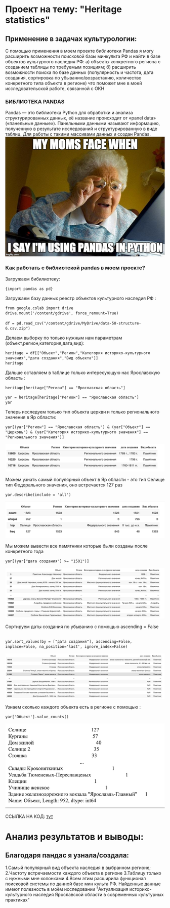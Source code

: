 # Проект на тему: "Heritage statistics"
## Применение в задачах культурологии: ##
С помощью применения в моем проекте библиотеки Pandas я могу расширить возможности поисковой базы минкульта РФ и найти в базе объектов культурного наследия РФ:
а) объекты конкретного региона с созданием таблицы по требуемым позициям;
б) расширить возможности поиска по базе данных (популярность и частота, дата создания, сортировка по убыванию/возрастанию, количество конкретного типа объекта в регионе) что поможет мне в моей исследовательской работе, связанной с ОКН

### БИБЛИОТЕКА PANDAS ###
Pandas — это библиотека Python для обработки и анализа структурированных данных, её название происходит от «panel data» («панельные данные»). Панельными данными называют информацию, полученную в результате исследований и структурированную в виде таблиц. Для работы с такими массивами данных и создан Pandas.
![здесь будет картинка](https://github.com/mshnktn/heritage-statictics/blob/main/ohPUaT8CRuenSFQO2GP4_Screen%20Shot%202017-09-20%20at%209.01.09%20AM.png)

### Как работать с библиотекой pandas в моем проекте? ###
Загружаем бибилиотеку:
```
{import pandas as pd}
```

Загружаем базу данных реестр объектов культурного наследия РФ :
```
from google.colab import drive
drive.mount('/content/gdrive', force_remount=True)

df = pd.read_csv("/content/gdrive/MyDrive/data-50-structure-6.csv.zip")
```

Делаем выборку по только нужным нам параметрам (объект,регион,категория,дата,вид):
```
heritage = df[["Объект","Регион","Категория историко-культурного значения","дата создания","Вид объекта"]] 
heritage
```

Дальше оставляем в таблице только интересующую нас Ярославскую область :
```
heritage[heritage["Регион"] == "Ярославская область"]
```

```
yar = heritage[heritage["Регион"] == "Ярославская область"]
yar
```

Теперь исследуем только тип объекта церкви и только регионального значения в Яр области: 
```
yar[(yar["Регион"] == "Ярославская область") & (yar["Объект"] == "Церковь") & (yar["Категория историко-культурного значения"] == "Регионального значения")]
```
![здесь будет картинка](https://github.com/mshnktn/heritage-statictics/blob/main/%D0%A1%D0%BD%D0%B8%D0%BC%D0%BE%D0%BA%20%D1%8D%D0%BA%D1%80%D0%B0%D0%BD%D0%B0%202021-10-21%20%D0%B2%202.40.16.png)

Можем узнать самый популярный объект в Яр области - это тип Селище тип Федерального значения, оно встречается 127 раз 
```
yar.describe(include = 'all')
```
![здесь будет картинка](https://github.com/mshnktn/heritage-statictics/blob/main/top%20seliche.png)

Мы можем вывести все памятники которые были созданы после конкретного года 
```
yar[(yar["дата создания"] >= "1501")]
```
![здесь будет картинка](https://github.com/mshnktn/heritage-statictics/blob/main/1501.png)

Сортируем даты создания по убыванию с помощью 
ascending = False 
```

yar.sort_values(by = ["дата создания"], ascending=False, inplace=False, na_position='last', ignore_index=False)
```
![здесь будет картинка](https://github.com/mshnktn/heritage-statictics/blob/main/%D1%83%D0%B1%D1%8B%D0%B2%D0%B0%D0%BD%D0%B8%D0%B5.png)

Узнаем сколько каждого объекта есть в регионе 
с помощью :
```
yar['Объект'].value_counts()
```
![здесь будет картинка](https://github.com/mshnktn/heritage-statictics/blob/main/%D1%8E%D0%BD%D0%B8%D0%BA.png)

ССЫЛКА НА КОД: [тут](https://colab.research.google.com/drive/1E1Lb2WRMMC2EX6InEjfMbIKw2CgH79I-?usp=sharing)

# **Анализ результатов и выводы:** #

## Благодаря пандас я узнала/создала: ##

1.Самый популярный вид объекта наследия в выбранном регионе; 2.Частоту встречаемости каждого объекта в регионе 3.Таблицу только с нужными мне колонками 4.Всем этим расширила функционал поисковой системы по данной базе мин культа РФ. Найденные данные имеют полезность в моём исследовании "Актуализация историко-культурного наследия Ярославской области в современных культурных практиках" 

